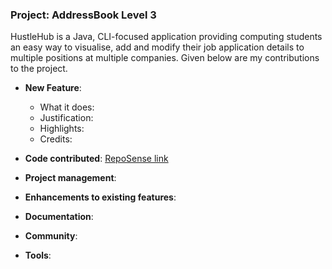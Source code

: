 ### Project: AddressBook Level 3

HustleHub is a Java, CLI-focused application providing computing students an easy way to visualise, add and modify their job application details to multiple positions at multiple companies.
Given below are my contributions to the project.

* **New Feature**: 
    * What it does:
    * Justification:
    * Highlights:
    * Credits:

* **Code contributed**: [RepoSense link]()

* **Project management**:

* **Enhancements to existing features**:

* **Documentation**:

* **Community**:

* **Tools**:
